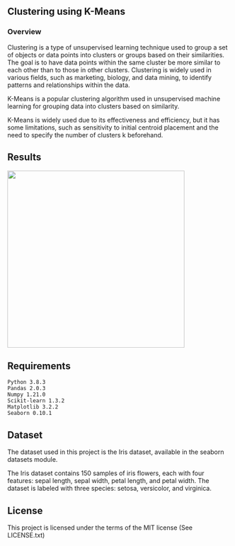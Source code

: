 ## Clustering using K-Means

### Overview

Clustering is a type of unsupervised learning technique used to group a set of objects or data points into clusters or groups based on their similarities. The goal is to have data points within the same cluster be more similar to each other than to those in other clusters. Clustering is widely used in various fields, such as marketing, biology, and data mining, to identify patterns and relationships within the data.


K-Means is a popular clustering algorithm used in unsupervised machine learning for grouping data into clusters based on similarity.




K-Means is widely used due to its effectiveness and efficiency, but it has some limitations, such as sensitivity to initial centroid placement and the need to specify the number of clusters
k beforehand.

## Results

<img src="https://github.com/user-attachments/assets/87516ec0-01f0-40f4-b2c4-a0f0c9255101" width="400">

## Requirements

    Python 3.8.3
    Pandas 2.0.3
    Numpy 1.21.0
    Scikit-learn 1.3.2
    Matplotlib 3.2.2
    Seaborn 0.10.1


## Dataset

The dataset used in this project is the Iris dataset, available in the seaborn datasets module.

The Iris dataset contains 150 samples of iris flowers, each with four features: sepal length, sepal width, petal length, and petal width. The dataset is labeled with three species: setosa, versicolor, and virginica.


## License

This project is licensed under the terms of the MIT license (See LICENSE.txt)
